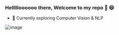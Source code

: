 ### Hellllloooooo there, Welcome to my repo 👋 😄

- 🔭 Currently exploring Computer Vision & NLP

![image](https://user-images.githubusercontent.com/17870236/112630352-7cafdb80-8e5b-11eb-84eb-75cbc7fa93f9.png)


<!--
**gkdivya/gkdivya** is a ✨ _special_ ✨ repository because its `README.md` (this file) appears on your GitHub profile.

Here are some ideas to get you started:

- 🔭 I’m currently working on ...
- 🌱 I’m currently learning ...
- 👯 I’m looking to collaborate on ...
- 🤔 I’m looking for help with ...
- 💬 Ask me about ...
- 📫 How to reach me: ...
- 😄 Pronouns: ...
- ⚡ Fun fact: ...
-->
